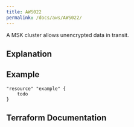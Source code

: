 ```yaml
---
title: AWS022
permalink: /docs/aws/AWS022/
---
```


A MSK cluster allows unencrypted data in transit.

## Explanation

## Example

```
"resource" "example" {
	todo
}
```

## Terraform Documentation
